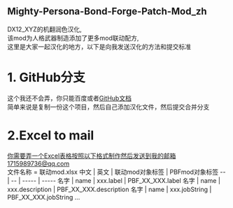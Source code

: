 ## Mighty-Persona-Bond-Forge-Patch-Mod_zh
DX12_XYZ的机翻润色汉化,  
该mod为人格武器制造添加了更多mod联动配方,  
这里是大家一起汉化的地方，以下是向我发送汉化的方法和提交标准
# 1. GitHub分支
这个我还不会弄，你只能百度或者[GitHub文档](https://docs.github.com/zh/pull-requests/collaborating-with-pull-requests/proposing-changes-to-your-work-with-pull-requests/about-branches)  
简单来说是复制一份这个项目，然后自己添加汉化文件，然后提交合并分支
# 2.Excel to mail
你需要弄一个Excel表格按照以下格式制作然后发送到我的邮箱1715989736@qq.com  
文件名称 = 联动mod.xlsx
中文 | 英文 | 联动mod对象标签 | PBFmod对象标签
-- | -- | ----- | -----
名字 | name | xxx.label | PBF_XX_XXX.label
名字 | name | xxx.description | PBF_XX_XXX.description
名字 | name | xxx.jobString | PBF_XX_XXX.jobString
...
